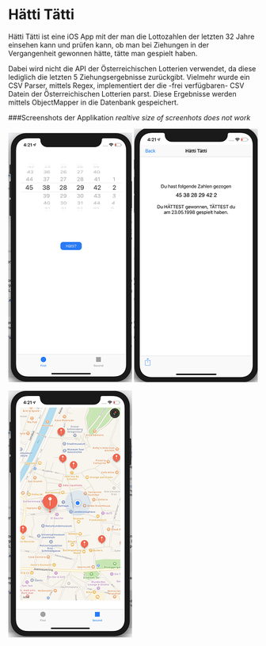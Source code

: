 # Hätti Tätti
Hätti Tätti ist eine iOS App mit der man die Lottozahlen der letzten 32 Jahre einsehen kann und prüfen kann, ob man bei Ziehungen in der Vergangenheit gewonnen hätte, tätte man gespielt haben.

Dabei wird nicht die API der Österreichischen Lotterien verwendet, da diese lediglich die letzten 5 Ziehungsergebnisse zurückgibt. Vielmehr wurde ein CSV Parser, mittels Regex, implementiert der die -frei verfügbaren- CSV Datein der Österreichischen Lotterien parst. Diese Ergebnisse werden mittels ObjectMapper in die Datenbank gespeichert. 

###Screenshots der Applikation 
_realtive size of screenhots does not work_

![Main Page](/doc/screenshot_main.png) ![Win Page](/doc/screenshot_won.png )

![Map Page Logo](/doc/screenshot_map.png)